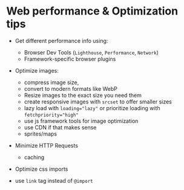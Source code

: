 # Web performance & Optimization tips

- Get different performance info using:
  - Browser Dev Tools (`Lighthouse`, `Performance`, `Network`)
  - Framework-specific browser plugins

- Optimize images:
  - compress image size,
  - convert to modern formats like WebP
  - Resize images to the exact size you need them
  - create responsive images with `srcset` to offer smaller sizes
  - lazy load with `loading="lazy"` or prioritize loading with `fetchpriority="high"`
  - use js framework tools for image optimization
  - use CDN if that makes sense
  - sprites/maps

- Minimize HTTP Requests
  - caching

- Optimize css imports

- use `link` tag instead of `@import`
